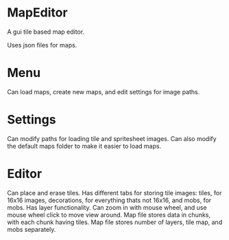 # MapEditor
A gui tile based map editor.

Uses json files for maps.

# Menu
Can load maps, create new maps, and edit settings for image paths.

# Settings
Can modify paths for loading tile and spritesheet images.
Can also modify the default maps folder to make it easier to load maps.

# Editor
Can place and erase tiles.
Has different tabs for storing tile images: tiles, for 16x16 images, decorations, for everything thats not 16x16, and mobs, for mobs.
Has layer functionality.
Can zoom in with mouse wheel, and use mouse wheel click to move view around.
Map file stores data in chunks, with each chunk having tiles.
Map file stores number of layers, tile map, and mobs separately.

